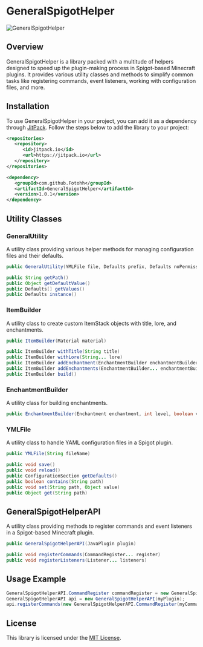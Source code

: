 # GeneralSpigotHelper

![GeneralSpigotHelper](https://jitpack.io/v/Fotohh/GeneralSpigotHelper.svg)

## Overview

GeneralSpigotHelper is a library packed with a multitude of helpers designed to speed up the plugin-making process in Spigot-based Minecraft plugins. It provides various utility classes and methods to simplify common tasks like registering commands, event listeners, working with configuration files, and more.

## Installation

To use GeneralSpigotHelper in your project, you can add it as a dependency through [JitPack](https://jitpack.io/#Fotohh/GeneralSpigotHelper/1.0.1). Follow the steps below to add the library to your project:

```xml
<repositories>
   <repository>
      <id>jitpack.io</id>
      <url>https://jitpack.io</url>
   </repository>
</repositories>
```
```xml
<dependency>
   <groupId>com.github.Fotohh</groupId>
   <artifactId>GeneralSpigotHelper</artifactId>
   <version>1.0.1</version>
</dependency>
```

## Utility Classes

### GeneralUtility

A utility class providing various helper methods for managing configuration files and their defaults.

```java
public GeneralUtility(YMLFile file, Defaults prefix, Defaults noPermission, Defaults invalidPlayer, Defaults senderNotPlayer)
```
```java
public String getPath()
public Object getDefaultValue()
public Defaults[] getValues()
public Defaults instance()
```
### ItemBuilder

A utility class to create custom ItemStack objects with title, lore, and enchantments.

```java
public ItemBuilder(Material material)
```
```java
public ItemBuilder withTitle(String title)
public ItemBuilder withLore(String... lore)
public ItemBuilder addEnchantment(EnchantmentBuilder enchantmentBuilder)
public ItemBuilder addEnchantments(EnchantmentBuilder... enchantmentBuilder)
public ItemBuilder build()
```

### EnchantmentBuilder

A utility class for building enchantments.

```java
public EnchantmentBuilder(Enchantment enchantment, int level, boolean value)
```

### YMLFile

A utility class to handle YAML configuration files in a Spigot plugin.

```java
public YMLFile(String fileName)
```

```java
public void save()
public void reload()
public ConfigurationSection getDefaults()
public boolean contains(String path)
public void set(String path, Object value)
public Object get(String path)
```

## GeneralSpigotHelperAPI

A utility class providing methods to register commands and event listeners in a Spigot-based Minecraft plugin.

```java
public GeneralSpigotHelperAPI(JavaPlugin plugin)
```

```java
public void registerCommands(CommandRegister... register)
public void registerListeners(Listener... listeners)
```

## Usage Example
```java
GeneralSpigotHelperAPI.CommandRegister commandRegister = new GeneralSpigotHelperAPI.CommandRegister(myCommandExecutor, commandName);
GeneralSpigotHelperAPI api = new GeneralSpigotHelperAPI(myPlugin);
api.registerCommands(new GeneralSpigotHelperAPI.CommandRegister(myCommandExecutor, commandName), new GeneralSpigotHelperAPI.CommandRegister(anotherCommandExecutor, commandName));
```
## License

This library is licensed under the [MIT License](LICENSE).
